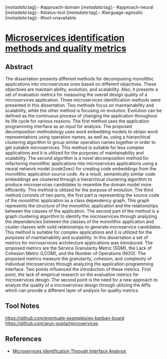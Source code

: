 <!-- deno-fmt-ignore-start -->

[_metadata_:tag]:- #approach-domain
[_metadata_:tag]:- #approach-neural
[_metadata_:tag]:- #status-tool
[_metadata_:tag]:- #language-agnostic
[_metadata_:tag]:- #tool-unavailable

<!-- deno-fmt-ignore-end -->

# [Microservices identification methods and quality metrics](https://repozitorium.omikk.bme.hu/bitstream/handle/10890/16951/ertekezes.pdf)

## Abstract

The dissertation presents different methods for decomposing monolithic
applications into microservices ones based on different objectives. These
objectives are maintain ability, evolution, and scalability. Also, it presents a
set of evaluation metrics for measuring the overall design quality of a
microservices application. Three microservices identification methods were
presented in this dissertation. Two methods focus on maintainability and
scalability, while the other method is focusing on evolution. Evolution can be
defined as the continuous process of changing the application throughout its
life cycle for various reasons. The first method uses the application
programming interface as an input for analysis. The proposed decomposition
methodology uses word embedding models to obtain word representations using
operation names, as well as, using a hierarchical clustering algorithm to group
similar operation names together in order to get suitable microservices. This
method is suitable for less complex applications and it is utilized for the
purposes of maintainability and scalability. The second algorithm is a novel
decomposition method for refactoring monolithic applications into microservices
applications using a neural network model (code2vec) for creating code
embeddings from the monolithic application source code. As a result,
semantically similar code embeddings are clustered through a hierarchical
clustering algorithm to produce microservices candidates to resemble the domain
model more efficiently. This method is utilized for the purpose of evolution.
The third method consists of two parts, the first part is representing the
source code of the monolithic application as a class dependency graph. This
graph represents the structure of the monolithic application and the
relationships between the classes of the application. The second part of the
method is a graph clustering algorithm to identify the microservices through
analyzing the dependencies between the classes of the monolithic application and
cluster classes with solid relationships to generate microservice candidates.
This method is suitable for complex applications and it is utilized for the
purposes of maintainability and scalability. In this dissertation a set of
metrics for microservices architecture applications was introduced. The proposed
metrics are the Service Granularity Metric (SGM), the Lack of Cohesion Metric
(LCOM), and the Number of Operations (NOO). The proposed metrics measure the
granularity, cohesion, and complexity of individual microservices through
analyzing the application programming interface. Two points influenced the
introduction of these metrics. First point, the lack of empirical research on
the evaluation metrics for microservices design. The second point is the need
for a new approach to analyze the quality of a microservices design through
utilizing the APIs which can provide a different layer of analysis for quality
metrics.

## Tool Notes

https://github.com/eventuate-examples/es-kanban-board
https://github.com/arun-gupta/microservices

## References

- [Microservices Identification Through Interface Analysis](./microservices-identification-through-interface-analysis.md)
